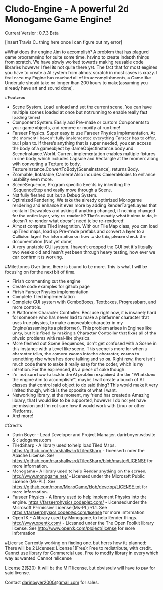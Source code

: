 # Cludo-Engine - A powerful 2d Monogame Game Engine!


Current Version: 0.7.3 Beta

[insert Travis CL thing here once I can figure out my error]

#What does the engine Aim to accomplish?
  A problem that has plagued game programming for quite some time, having to create indepth things from scratch. We have slowly worked towards making reusable code libraries however I feel its not quite there yet. The fact that for most engines you have to create a AI system from almost scratch in most cases is crazy. I feel once my Engine has reached all of its accomplishments, a Game like Undertale should take no longer than 200 hours to make(assuming you already have art and sound done).

#Features
- Scene System. Load, unload and set the current scene. You can have multiple scenes loaded at once but not running to enable really fast loading times!
- Component System. Easily add Pre-made or custom Components to your game objects, and remove or modify at run time!
- Farseer Physics. Super easy to use Farseer Physics implementation. At the moment I haven't fully implemented everything Farseer has to offer, but I plan to. If there's anything that is super needed, you can access the body of a gameobject by GameObjectInstance.body and SceneInstance.World. Current implementation enables multiple fixtures in one body, which includes Capsule and Rectangle at the moment along with converting a Texture to body. TextureInstance.ConvertToBody(SceneInstance), returns Body.
- Zoomable, Rotatable, Camera! Also includes CameraModes to enhance usability even more.
- SceneSequence, Program specific Events by inheriting the ISequenceStep and easily move through a Scene.
- Not fully fleshed out, but a Debug System.
- Optimized Rendering. We take the already optimized Monogame rendering and enhance it even more by adding RenderTargetLayers that contain IDrawables and asking if anything changed, if nothing changed for the entire layer, why re-render it? That's exactly what it aims to do, it doesn't re-render what doesn't need to be re-rendered!
- Almost complete Tiled integration. With our Tile Map class, you can load up Tiled maps, load up Pre-made prefabs and convert a layer to a Collision layer! For information on how to do this, please check the documentation.(Not yet done)
- A very unstable GUI system. I haven't dropped the GUI but it's literally two weeks old and hasn't yet been through heavy testing, how ever we can confirm it is working.

#Milestones
Over time, there is bound to be more. This is what I will be focusing on for the next bit of time.
- Finish commenting out the engine
- Create code examples for github page
- Finish FarseerPhysics implementation
- Complete Tiled implementation
- Complete GUI system with ComboBoxes, Textboxes, Progressbars, and more controls.
- A Platformer Character Controller. Because right now, it is insanely hard for someone who has never had to make a platformer character that uses true physics, to make a moveable character in my Engine(assuming its a platformer). This problem arises in Engines like unity, but it is fixed by making a Character Controller that fixes all of the physic problems with real-like physics.
- More fleshed out Scene Sequences, don't get confused with a Scene in this instance with a Level like scene. This scene is more for when a character talks, the camera zooms into the character, zooms to something else when hes done talking and so on. Right now, there isn't much code there to make it really easy for the coder, which is my intention. For the expirenced, its a piece of cake though.
- I'm not sure how to tackle the AI problem explained the the "What does the engine Aim to accomplish?", maybe I will create a bunch of AI classes that control said object to do said thing? This would make it very limited though, which is the opposite of what I want.
- Networking library, at the moment, my friend has created a Amazing library, that I would like to be supported, however I do not yet have permission and I'm not sure how it would work with Linux or other Platforms.
- And more!


#Credits
- Darin Boyer - Lead Developer and Project Manager. darinboyer.website & cludogames.com
- TiledSharp - A library used to help load Tiled Maps. https://github.com/marshallward/TiledSharp - Licensed under the Apache License. See https://github.com/marshallward/TiledSharp/blob/master/LICENSE for more information.
- Monogame - A library used to help Render anything on the screen. http://www.monogame.net/ - Licensed under the ﻿Microsoft Public License (Ms-PL). See https://github.com/mono/MonoGame/blob/develop/LICENSE.txt for more information.
- Farseer Physics - A library used to help implement Physics into the engine. https://farseerphysics.codeplex.com/ - Licensed under the Microsoft Permissive License (Ms-PL) v1.1. See https://farseerphysics.codeplex.com/license for more information.
- OpenTK - A library used by Monogame, to help Render things. http://www.opentk.com/ - Licesned under the The Open Toolkit library license. See http://www.opentk.com/project/license for more information.

#License
Currently working on finding one, but heres how its planned:
There will be 2 Licenses:
License 1(Free):
Free to redistribute, with credit.
Cannot use library for Commercial use.
Free to modify library in every which way as wanted.
Cannot relicense.

License 2($20):
It will be the MIT license, but obvisouly will have to pay for said license.

Contact darinboyer2000@gmail.com for sales.
